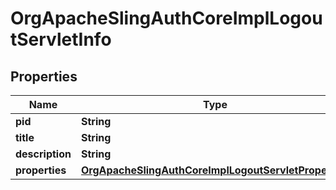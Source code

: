 

# OrgApacheSlingAuthCoreImplLogoutServletInfo

## Properties

Name | Type | Description | Notes
------------ | ------------- | ------------- | -------------
**pid** | **String** |  |  [optional]
**title** | **String** |  |  [optional]
**description** | **String** |  |  [optional]
**properties** | [**OrgApacheSlingAuthCoreImplLogoutServletProperties**](OrgApacheSlingAuthCoreImplLogoutServletProperties.md) |  |  [optional]




